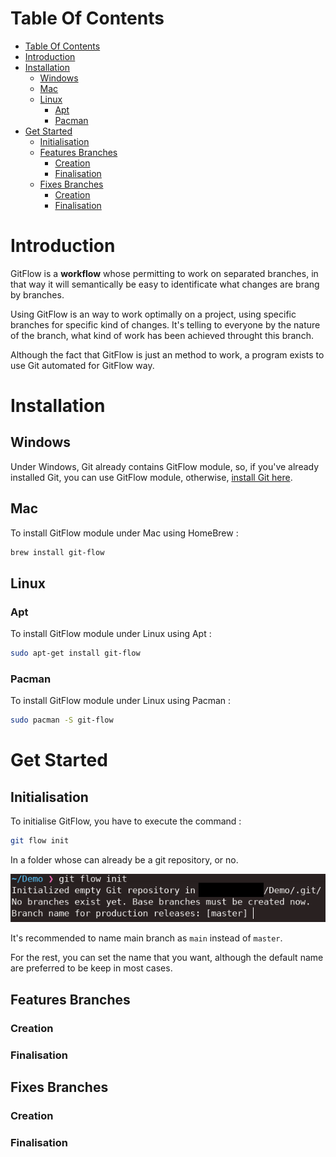 # Table Of Contents

- [Table Of Contents](#table-of-contents)
- [Introduction](#introduction)
- [Installation](#installation)
  - [Windows](#windows)
  - [Mac](#mac)
  - [Linux](#linux)
    - [Apt](#apt)
    - [Pacman](#pacman)
- [Get Started](#get-started)
  - [Initialisation](#initialisation)
  - [Features Branches](#features-branches)
    - [Creation](#creation)
    - [Finalisation](#finalisation)
  - [Fixes Branches](#fixes-branches)
    - [Creation](#creation-1)
    - [Finalisation](#finalisation-1)

# Introduction

GitFlow is a **workflow** whose permitting to work on separated branches, in that way it will semantically be easy to identificate what changes are brang by branches.

Using GitFlow is an way to work optimally on a project, using specific branches for specific kind of changes.
It's telling to everyone by the nature of the branch, what kind of work has been achieved throught this branch.

Although the fact that GitFlow is just an method to work, a program exists to use Git automated for GitFlow way.

# Installation

## Windows

Under Windows, Git already contains GitFlow module, so, if you've already installed Git, you can use GitFlow module, otherwise, [install Git here](https://git-scm.com/download/win).

## Mac

To install GitFlow module under Mac using HomeBrew :

```sh
brew install git-flow
```

## Linux

### Apt

To install GitFlow module under Linux using Apt :

```sh
sudo apt-get install git-flow
```

### Pacman

To install GitFlow module under Linux using Pacman :

```sh
sudo pacman -S git-flow
```

# Get Started

## Initialisation

To initialise GitFlow, you have to execute the command :

```sh
git flow init
```

In a folder whose can already be a git repository, or no.

![git init](assets/gitflow-init.png)

It's recommended to name main branch as `main` instead of `master`.

For the rest, you can set the name that you want, although the default name are preferred to be keep in most cases.

## Features Branches

### Creation

### Finalisation

## Fixes Branches

### Creation

### Finalisation
